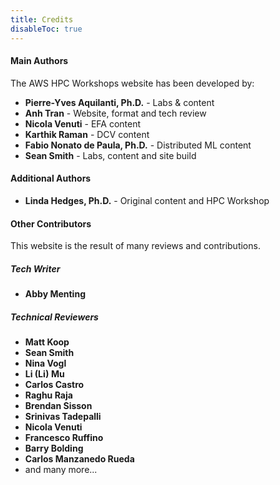 ```yaml
---
title: Credits
disableToc: true
---
```


#### Main Authors

The AWS HPC Workshops website has been developed by:

- **Pierre-Yves Aquilanti, Ph.D.** - Labs & content
- **Anh Tran** - Website, format and tech review
- **Nicola Venuti** - EFA content
- **Karthik Raman** - DCV content
- **Fabio Nonato de Paula, Ph.D.** - Distributed ML content
- **Sean Smith** - Labs, content and site build

#### Additional Authors

- **Linda Hedges, Ph.D.** - Original content and HPC Workshop


#### Other Contributors

This website is the result of many reviews and contributions.

##### Tech Writer

- **Abby Menting**

##### Technical Reviewers

- **Matt Koop**
- **Sean Smith**
- **Nina Vogl**
- **Li (Li) Mu**
- **Carlos Castro**
- **Raghu Raja**
- **Brendan Sisson**
- **Srinivas Tadepalli**
- **Nicola Venuti**
- **Francesco Ruffino**
- **Barry Bolding**
- **Carlos Manzanedo Rueda**
- and many more...
